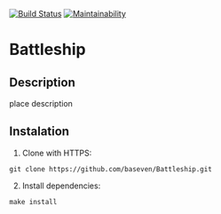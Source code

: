 [![Build Status](https://travis-ci.org/baseven/Battleship.svg?branch=master)](https://travis-ci.org/baseven/Battleship)
[![Maintainability](https://api.codeclimate.com/v1/badges/ffc270fa6cac2796845a/maintainability)](https://codeclimate.com/github/baseven/Battleship/maintainability)

# Battleship

## Description

place description

## Instalation

1.  Clone with HTTPS:
```
git clone https://github.com/baseven/Battleship.git
```

2. Install dependencies:

```
make install
```